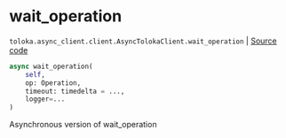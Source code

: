 # wait_operation
`toloka.async_client.client.AsyncTolokaClient.wait_operation` | [Source code](https://github.com/Toloka/toloka-kit/blob/v1.2.1/src/async_client/client.py#L110)

```python
async wait_operation(
    self,
    op: Operation,
    timeout: timedelta = ...,
    logger=...
)
```

Asynchronous version of wait_operation

